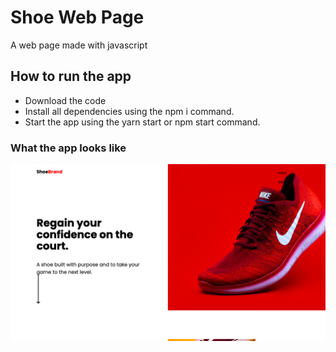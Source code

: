 # Shoe Web Page 
A web page made with javascript
## How to run the app
- Download the code
- Install all dependencies using the npm i command.
- Start the app using the yarn start or npm start command.
### What the app looks like

![alt text](https://raw.githubusercontent.com/YarenOpuz/website2/main/aa.png)
